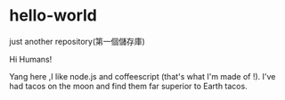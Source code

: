 # hello-world
just another repository(第一個儲存庫)

Hi Humans!

Yang here ,I like node.js and coffeescript (that's what I'm made of !).
I've had tacos on the moon and find them far superior to Earth tacos. 
